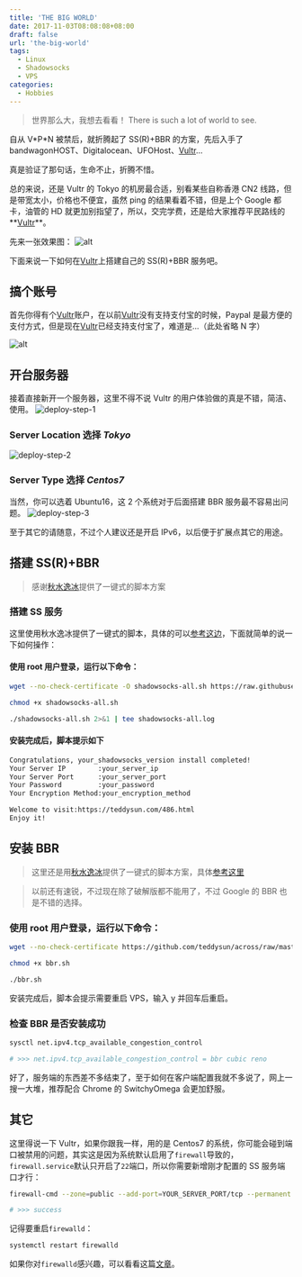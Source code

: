 ```yaml
---
title: 'THE BIG WORLD'
date: 2017-11-03T08:08:08+08:00
draft: false
url: 'the-big-world'
tags:
  - Linux
  - Shadowsocks
  - VPS
categories:
  - Hobbies
---
```


> 世界那么大，我想去看看！
> There is such a lot of world to see.

自从 V\*P\*N 被禁后，就折腾起了 SS(R)+BBR 的方案，先后入手了 bandwagonHOST、Digitalocean、UFOHost、[Vultr](https://www.vultr.com/?ref=7202148)...

真是验证了那句话，生命不止，折腾不惜。

总的来说，还是 Vultr 的 Tokyo 的机房最合适，别看某些自称香港 CN2 线路，但是带宽太小，价格也不便宜，虽然 ping 的结果看着不错，但是上个 Google 都卡，油管的 HD 就更加别指望了，所以，交完学费，还是给大家推荐平民路线的**[Vultr](https://www.vultr.com/?ref=7202148)**。

先来一张效果图：
![alt](https://cdn.itony.net/blog/20171103/WlT9jLPMaq5C6n-MxTp3odTt.png)

下面来说一下如何在[Vultr](https://www.vultr.com/?ref=7202148)上搭建自己的 SS(R)+BBR 服务吧。

## 搞个账号

首先你得有个[Vultr](https://www.vultr.com/?ref=7202148)账户，在以前[Vultr](https://www.vultr.com/?ref=7202148)没有支持支付宝的时候，Paypal 是最方便的支付方式，但是现在[Vultr](https://www.vultr.com/?ref=7202148)已经支持支付宝了，难道是...（此处省略 N 字）

![alt](https://cdn.itony.net/blog/20171103/l1E-1U5HqX6V7-0Ea9oFYxcs.png)

## 开台服务器

接着直接新开一个服务器，这里不得不说 Vultr 的用户体验做的真是不错，简洁、使用。
![deploy-step-1](https://cdn.itony.net/blog/20171103/tOliecv5tZVK8AAATcHZ6N0D.png)

### Server Location 选择 _**Tokyo**_

![deploy-step-2](https://cdn.itony.net/blog/20171103/u0j7zViIm8co2Mp_b2Cg0FXq.png)

### Server Type 选择 _**Centos7**_

当然，你可以选着 Ubuntu16，这 2 个系统对于后面搭建 BBR 服务最不容易出问题。
![deploy-step-3](https://cdn.itony.net/blog/20171103/YZzOEtI7OaBxN36OKdzcSHyk.png)

至于其它的请随意，不过个人建议还是开启 IPv6，以后便于扩展点其它的用途。

## 搭建 SS(R)+BBR

> 感谢[秋水逸冰](https://teddysun.com)提供了一键式的脚本方案

### 搭建 SS 服务

这里使用秋水逸冰提供了一键式的脚本，具体的可以[参考这边](https://teddysun.com/486.html)，下面就简单的说一下如何操作：

#### 使用 root 用户登录，运行以下命令：

```bash
wget --no-check-certificate -O shadowsocks-all.sh https://raw.githubusercontent.com/teddysun/shadowsocks_install/master/shadowsocks-all.sh

chmod +x shadowsocks-all.sh

./shadowsocks-all.sh 2>&1 | tee shadowsocks-all.log
```

#### 安装完成后，脚本提示如下

```bash
Congratulations, your_shadowsocks_version install completed!
Your Server IP        :your_server_ip
Your Server Port      :your_server_port
Your Password         :your_password
Your Encryption Method:your_encryption_method

Welcome to visit:https://teddysun.com/486.html
Enjoy it!
```

## 安装 BBR

> 这里还是用[秋水逸冰](https://teddysun.com)提供了一键式的脚本方案，具体[参考这里](https://teddysun.com/489.html)

> 以前还有速锐，不过现在除了破解版都不能用了，不过 Google 的 BBR 也是不错的选择。

### 使用 root 用户登录，运行以下命令：

```bash
wget --no-check-certificate https://github.com/teddysun/across/raw/master/bbr.sh

chmod +x bbr.sh

./bbr.sh
```

安装完成后，脚本会提示需要重启 VPS，输入 y 并回车后重启。

### 检查 BBR 是否安装成功

```bash
sysctl net.ipv4.tcp_available_congestion_control

# >>> net.ipv4.tcp_available_congestion_control = bbr cubic reno
```

好了，服务端的东西差不多结束了，至于如何在客户端配置我就不多说了，网上一搜一大堆，推荐配合 Chrome 的 SwitchyOmega 会更加舒服。

## 其它

这里得说一下 Vultr，如果你跟我一样，用的是 Centos7 的系统，你可能会碰到端口被禁用的问题，其实这是因为系统默认启用了`firewall`导致的，`firewall.service`默认只开启了`22`端口，所以你需要新增刚才配置的 SS 服务端口才行：

```bash
firewall-cmd --zone=public --add-port=YOUR_SERVER_PORT/tcp --permanent

# >>> success
```

记得要重启`firewalld`：

```bash
systemctl restart firewalld
```

如果你对`firewalld`感兴趣，可以看看这篇[文章](http://www.wordpressleaf.com/2016_1402.html)。
